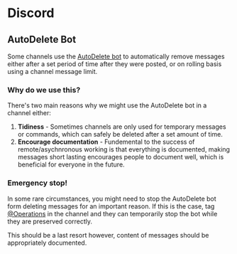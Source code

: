 # Discord

## AutoDelete Bot

Some channels use the [AutoDelete bot](https://github.com/riking/AutoDelete) to automatically remove messages either after a set period of time after they were posted, or on rolling basis using a channel message limit.

### Why do we use this?

There's two main reasons why we might use the AutoDelete bot in a channel either:

1. **Tidiness** - Sometimes channels are only used for temporary messages or commands, which can safely be deleted after a set amount of time.
2. **Encourage documentation** - Fundemental to the success of remote/asychnronous working is that everything is documented, making messages short lasting encourages people to document well, which is beneficial for everyone in the future.

### Emergency stop!

In some rare circumstances, you might need to stop the AutoDelete bot form deleting messages for an important reason. If this is the case, tag [@Operations](../organisation/organisational-teams/operations-team.md) in the channel and they can temporarily stop the bot while they are preserved correctly.

This should be a last resort however, content of messages should be appropriately documented.

